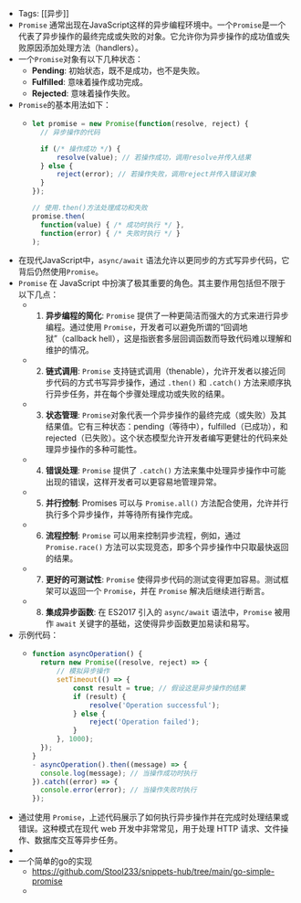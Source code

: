 - Tags: [[异步]]
- `Promise` 通常出现在JavaScript这样的异步编程环境中。一个`Promise`是一个代表了异步操作的最终完成或失败的对象。它允许你为异步操作的成功值或失败原因添加处理方法（handlers）。
- 一个`Promise`对象有以下几种状态：
	- **Pending**: 初始状态，既不是成功，也不是失败。
	- **Fulfilled**: 意味着操作成功完成。
	- **Rejected**: 意味着操作失败。
- `Promise`的基本用法如下：
	- ```javascript
	  let promise = new Promise(function(resolve, reject) {
	    // 异步操作的代码
	  
	    if (/* 操作成功 */) {
	        resolve(value); // 若操作成功，调用resolve并传入结果
	    } else {
	        reject(error); // 若操作失败，调用reject并传入错误对象
	    }
	  });
	  
	  // 使用.then()方法处理成功和失败
	  promise.then(
	    function(value) { /* 成功时执行 */ },
	    function(error) { /* 失败时执行 */ }
	  );
	  ```
- 在现代JavaScript中，`async/await` 语法允许以更同步的方式写异步代码，它背后仍然使用`Promise`。
- `Promise` 在 JavaScript 中扮演了极其重要的角色。其主要作用包括但不限于以下几点：
	- 1. **异步编程的简化**: `Promise` 提供了一种更简洁而强大的方式来进行异步编程。通过使用 `Promise`，开发者可以避免所谓的“回调地狱”（callback hell），这是指嵌套多层回调函数而导致代码难以理解和维护的情况。
	- 2. **链式调用**: `Promise` 支持链式调用（thenable），允许开发者以接近同步代码的方式书写异步操作，通过 `.then()` 和 `.catch()` 方法来顺序执行异步任务，并在每个步骤处理成功或失败的结果。
	- 3. **状态管理**: `Promise`对象代表一个异步操作的最终完成（或失败）及其结果值。它有三种状态：pending（等待中），fulfilled（已成功），和 rejected（已失败）。这个状态模型允许开发者编写更健壮的代码来处理异步操作的多种可能性。
	- 4. **错误处理**: `Promise` 提供了 `.catch()` 方法来集中处理异步操作中可能出现的错误，这样开发者可以更容易地管理异常。
	- 5. **并行控制**: Promises 可以与 `Promise.all()` 方法配合使用，允许并行执行多个异步操作，并等待所有操作完成。
	- 6. **流程控制**: `Promise` 可以用来控制异步流程，例如，通过 `Promise.race()` 方法可以实现竞态，即多个异步操作中只取最快返回的结果。
	- 7. **更好的可测试性**: `Promise` 使得异步代码的测试变得更加容易。测试框架可以返回一个 `Promise`，并在 `Promise` 解决后继续进行断言。
	- 8. **集成异步函数**: 在 ES2017 引入的 `async/await` 语法中，`Promise` 被用作 `await` 关键字的基础，这使得异步函数更加易读和易写。
- 示例代码：
	- ```javascript
	  function asyncOperation() {
	    return new Promise((resolve, reject) => {
	        // 模拟异步操作
	        setTimeout(() => {
	            const result = true; // 假设这是异步操作的结果
	            if (result) {
	                resolve('Operation successful');
	            } else {
	                reject('Operation failed');
	            }
	        }, 1000);
	    });
	  }
	  - asyncOperation().then((message) => {
	    console.log(message); // 当操作成功时执行
	  }).catch((error) => {
	    console.error(error); // 当操作失败时执行
	  });
	  ```
- 通过使用 `Promise`，上述代码展示了如何执行异步操作并在完成时处理结果或错误。这种模式在现代 web 开发中非常常见，用于处理 HTTP 请求、文件操作、数据库交互等异步任务。
-
- 一个简单的go的实现
	- https://github.com/Stool233/snippets-hub/tree/main/go-simple-promise
	-